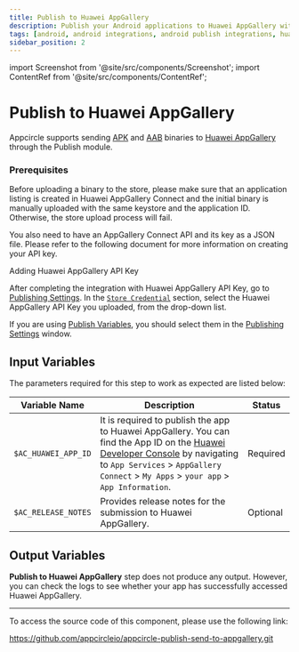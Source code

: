 ```yaml
---
title: Publish to Huawei AppGallery
description: Publish your Android applications to Huawei AppGallery with Appcircle
tags: [android, android integrations, android publish integrations, huawei appgallery, publish appgallery]
sidebar_position: 2
---
```


import Screenshot from '@site/src/components/Screenshot';
import ContentRef from '@site/src/components/ContentRef';

# Publish to Huawei AppGallery

Appcircle supports sending [APK](https://developer.huawei.com/consumer/en/doc/app/agc-help-releaseapkrpk-0000001106463276) and [AAB](https://developer.huawei.com/consumer/en/doc/app/agc-help-releasebundle-0000001100316672) binaries to [Huawei AppGallery](https://appgallery.huawei.com/) through the Publish module.

### Prerequisites

Before uploading a binary to the store, please make sure that an application listing is created in Huawei AppGallery Connect and the initial binary is manually uploaded with the same keystore and the application ID. Otherwise, the store upload process will fail.

You also need to have an AppGallery Connect API and its key as a JSON file. Please refer to the following document for more information on creating your API key.

<ContentRef url="/account/my-organization/api-integrations/adding-huawei-api-key">
  Adding Huawei AppGallery API Key
</ContentRef>

After completing the integration with Huawei AppGallery API Key, go to [Publishing Settings](/publish-module/publish-settings). In the [`Store Credential`](/publish-module/publish-settings#store-credentials) section, select the Huawei AppGallery API Key you uploaded, from the drop-down list.

If you are using [Publish Variables](/publish-module/publish-settings#publish-variables), you should select them in the [Publishing Settings](/publish-module/publish-settings) window.

## Input Variables

The parameters required for this step to work as expected are listed below:

<Screenshot url='https://cdn.appcircle.io/docs/assets/android-publishflow-publish-huawei-appgallery-1.png'/>

| Variable Name       | Description                                                                                                                                                                                                                                                              | Status   |
| ------------------- | ------------------------------------------------------------------------------------------------------------------------------------------------------------------------------------------------------------------------------------------------------------------------ | -------- |
| `$AC_HUAWEI_APP_ID` | It is required to publish the app to Huawei AppGallery. You can find the App ID on the [Huawei Developer Console](https://developer.huawei.com/consumer/en/console) by navigating to `App Services` > `AppGallery Connect` > `My Apps` > `your app` > `App Information`. | Required |
| `$AC_RELEASE_NOTES` | Provides release notes for the submission to Huawei AppGallery.                                                                                                                                                                                                          | Optional |

## Output Variables

**Publish to Huawei AppGallery** step does not produce any output. However, you can check the logs to see whether your app has successfully accessed Huawei AppGallery.

---

To access the source code of this component, please use the following link:

https://github.com/appcircleio/appcircle-publish-send-to-appgallery.git
